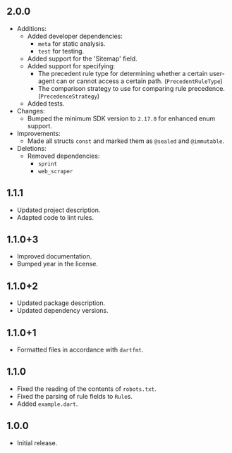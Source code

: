 ## 2.0.0

- Additions:
  - Added developer dependencies:
    - `meta` for static analysis.
    - `test` for testing.
  - Added support for the 'Sitemap' field.
  - Added support for specifying:
    - The precedent rule type for determining whether a certain user-agent can
      or cannot access a certain path. (`PrecedentRuleType`)
    - The comparison strategy to use for comparing rule precedence.
      (`PrecedenceStrategy`)
  - Added tests.
- Changes:
  - Bumped the minimum SDK version to `2.17.0` for enhanced enum support.
- Improvements:
  - Made all structs `const` and marked them as `@sealed` and `@immutable`.
- Deletions:
  - Removed dependencies:
    - `sprint`
    - `web_scraper`

## 1.1.1

- Updated project description.
- Adapted code to lint rules.

## 1.1.0+3

- Improved documentation.
- Bumped year in the license.

## 1.1.0+2

- Updated package description.
- Updated dependency versions.

## 1.1.0+1

- Formatted files in accordance with `dartfmt`.

## 1.1.0

- Fixed the reading of the contents of `robots.txt`.
- Fixed the parsing of rule fields to `Rule`s.
- Added `example.dart`.

## 1.0.0

- Initial release.

